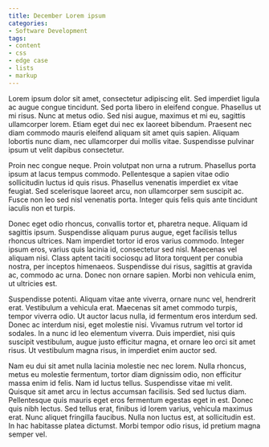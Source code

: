 ```yaml
---
title: December Lorem ipsum
categories:
- Software Development
tags:
- content
- css
- edge case
- lists
- markup
---
```



Lorem ipsum dolor sit amet, consectetur adipiscing elit. Sed imperdiet ligula ac augue congue tincidunt. Sed porta libero in eleifend congue. Phasellus ut mi risus. Nunc at metus odio. Sed nisi augue, maximus et mi eu, sagittis ullamcorper lorem. Etiam eget dui nec ex laoreet bibendum. Praesent nec diam commodo mauris eleifend aliquam sit amet quis sapien. Aliquam lobortis nunc diam, nec ullamcorper dui mollis vitae. Suspendisse pulvinar ipsum ut velit dapibus consectetur.

Proin nec congue neque. Proin volutpat non urna a rutrum. Phasellus porta ipsum at lacus tempus commodo. Pellentesque a sapien vitae odio sollicitudin luctus id quis risus. Phasellus venenatis imperdiet ex vitae feugiat. Sed scelerisque laoreet arcu, non ullamcorper sem suscipit ac. Fusce non leo sed nisl venenatis porta. Integer quis felis quis ante tincidunt iaculis non et turpis.

Donec eget odio rhoncus, convallis tortor et, pharetra neque. Aliquam id sagittis ipsum. Suspendisse aliquam purus augue, eget facilisis tellus rhoncus ultrices. Nam imperdiet tortor id eros varius commodo. Integer ipsum eros, varius quis lacinia id, consectetur sed nisl. Maecenas vel aliquam nisi. Class aptent taciti sociosqu ad litora torquent per conubia nostra, per inceptos himenaeos. Suspendisse dui risus, sagittis at gravida ac, commodo ac urna. Donec non ornare sapien. Morbi non vehicula enim, ut ultricies est.

Suspendisse potenti. Aliquam vitae ante viverra, ornare nunc vel, hendrerit erat. Vestibulum a vehicula erat. Maecenas sit amet commodo turpis, tempor viverra odio. Ut auctor lacus nulla, id fermentum eros interdum sed. Donec ac interdum nisi, eget molestie nisi. Vivamus rutrum vel tortor id sodales. In a nunc id leo elementum viverra. Duis imperdiet, nisi quis suscipit vestibulum, augue justo efficitur magna, et ornare leo orci sit amet risus. Ut vestibulum magna risus, in imperdiet enim auctor sed.

Nam eu dui sit amet nulla lacinia molestie nec nec lorem. Nulla rhoncus, metus eu molestie fermentum, tortor diam dignissim odio, non efficitur massa enim id felis. Nam id luctus tellus. Suspendisse vitae mi velit. Quisque sit amet arcu in lectus accumsan facilisis. Sed sed luctus diam. Pellentesque quis mauris eget eros fermentum egestas eget in est. Donec quis nibh lectus. Sed tellus erat, finibus id lorem varius, vehicula maximus erat. Nunc aliquet fringilla faucibus. Nulla non luctus est, at sollicitudin est. In hac habitasse platea dictumst. Morbi tempor odio risus, id pretium magna semper vel.
